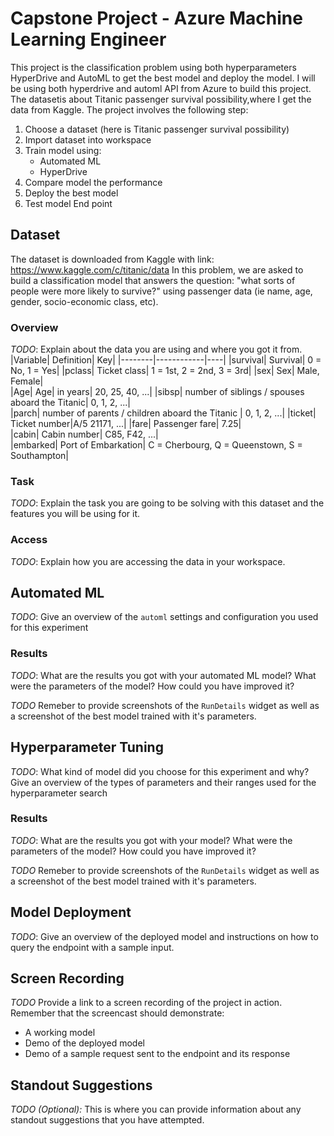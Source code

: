 # Capstone Project - Azure Machine Learning Engineer

This project is the classification problem using both hyperparameters HyperDrive and AutoML to get the best model and deploy the model. I will be using both hyperdrive and automl API from Azure to build this project. The datasetis about Titanic passenger survival possibility,where I get the data from Kaggle. The project involves the following step:
1. Choose a dataset (here is Titanic passenger survival possibility)
2. Import dataset into workspace
3. Train model using:
    - Automated ML
    - HyperDrive
4. Compare model the performance
5. Deploy the best model
6. Test model End point

## Dataset
The dataset is downloaded from Kaggle with link: https://www.kaggle.com/c/titanic/data
In this problem, we are asked to build a classification model that answers the question: "what sorts of people were more likely to survive?" using passenger data (ie name, age, gender, socio-economic class, etc).

### Overview
*TODO*: Explain about the data you are using and where you got it from.
|Variable|	Definition|	Key|
|--------|------------|----|
|survival|	Survival|	0 = No, 1 = Yes|
|pclass|	Ticket class|	1 = 1st, 2 = 2nd, 3 = 3rd|
|sex|	Sex| Male, Female|	
|Age|	Age| in years| 20, 25, 40, ...|	
|sibsp|	number of siblings / spouses aboard the Titanic| 0, 1, 2, ...|	
|parch|	number of parents / children aboard the Titanic	| 0, 1, 2, ...|
|ticket|	Ticket number|A/5 21171, ...|
|fare|	Passenger fare| 7.25|	
|cabin|	Cabin number| C85, F42, ...|	
|embarked|	Port of Embarkation|	C = Cherbourg, Q = Queenstown, S = Southampton|

### Task
*TODO*: Explain the task you are going to be solving with this dataset and the features you will be using for it.

### Access
*TODO*: Explain how you are accessing the data in your workspace.

## Automated ML
*TODO*: Give an overview of the `automl` settings and configuration you used for this experiment

### Results
*TODO*: What are the results you got with your automated ML model? What were the parameters of the model? How could you have improved it?

*TODO* Remeber to provide screenshots of the `RunDetails` widget as well as a screenshot of the best model trained with it's parameters.

## Hyperparameter Tuning
*TODO*: What kind of model did you choose for this experiment and why? Give an overview of the types of parameters and their ranges used for the hyperparameter search


### Results
*TODO*: What are the results you got with your model? What were the parameters of the model? How could you have improved it?

*TODO* Remeber to provide screenshots of the `RunDetails` widget as well as a screenshot of the best model trained with it's parameters.

## Model Deployment
*TODO*: Give an overview of the deployed model and instructions on how to query the endpoint with a sample input.

## Screen Recording
*TODO* Provide a link to a screen recording of the project in action. Remember that the screencast should demonstrate:
- A working model
- Demo of the deployed  model
- Demo of a sample request sent to the endpoint and its response

## Standout Suggestions
*TODO (Optional):* This is where you can provide information about any standout suggestions that you have attempted.
